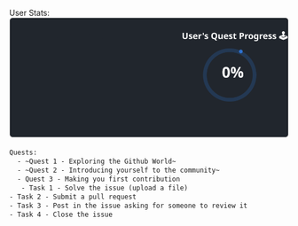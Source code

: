 
  User Stats:<br>
  ![User Draft Stats](/userCards/draft.svg?)

  
    Quests:
      - ~Quest 1 - Exploring the Github World~
      - ~Quest 2 - Introducing yourself to the community~
      - Quest 3 - Making you first contribution
       - Task 1 - Solve the issue (upload a file)
    - Task 2 - Submit a pull request
    - Task 3 - Post in the issue asking for someone to review it
    - Task 4 - Close the issue